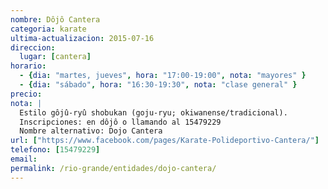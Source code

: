 ```yaml
---
nombre: Dôjô Cantera
categoria: karate
ultima-actualizacion: 2015-07-16
direccion: 
  lugar: [cantera]
horario: 
  - {dia: "martes, jueves", hora: "17:00-19:00", nota: "mayores" }
  - {dia: "sábado", hora: "16:30-19:30", nota: "clase general" }
precio: 
nota: | 
  Estilo gôjû-ryû shobukan (goju-ryu; okiwanense/tradicional). 
  Inscripciones: en dôjô o llamando al 15479229
  Nombre alternativo: Dojo Cantera
url: ["https://www.facebook.com/pages/Karate-Polideportivo-Cantera/"]
telefono: [15479229]
email: 
permalink: /rio-grande/entidades/dojo-cantera/
---
```


